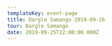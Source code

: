 ```yaml
---
templateKey: event-page
title: Dargle Samango 2019-09-26
tour: Dargle Samango
date: 2019-09-25T22:00:00.000Z
---
```


